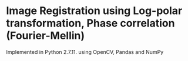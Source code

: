 # Image Registration using Log-polar transformation, Phase correlation (Fourier-Mellin)

Implemented in Python 2.7.11. using OpenCV, Pandas and NumPy
